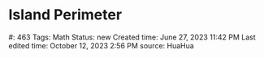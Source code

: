 # Island Perimeter

#: 463
Tags: Math
Status: new
Created time: June 27, 2023 11:42 PM
Last edited time: October 12, 2023 2:56 PM
source: HuaHua